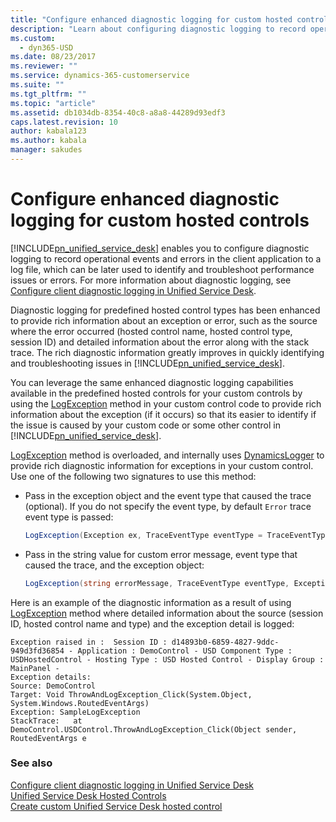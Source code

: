 ```yaml
---
title: "Configure enhanced diagnostic logging for custom hosted controls | MicrosoftDocs"
description: "Learn about configuring diagnostic logging to record operational events and errors in the client application to a log file, which can be later used to identify and troubleshoot performance issues or errors."
ms.custom:
  - dyn365-USD
ms.date: 08/23/2017
ms.reviewer: ""
ms.service: dynamics-365-customerservice
ms.suite: ""
ms.tgt_pltfrm: ""
ms.topic: "article"
ms.assetid: db1034db-8354-40c8-a8a8-44289d93edf3
caps.latest.revision: 10
author: kabala123
ms.author: kabala
manager: sakudes
---
```

# Configure enhanced diagnostic logging for custom hosted controls
[!INCLUDE[pn_unified_service_desk](../includes/pn-unified-service-desk.md)] enables you to configure diagnostic logging to record operational events and errors in the client application to a log file, which can be later used to identify and troubleshoot performance issues or errors. For more information about diagnostic logging, see [Configure client diagnostic logging in Unified Service Desk](admin/configure-client-diagnostic-logging-unified-service-desk.md).  
  
Diagnostic logging for predefined hosted control types has been enhanced to provide rich information about an exception or error, such as the source where the error occurred (hosted control name, hosted control type, session ID) and detailed information about the error along with the stack trace. The rich diagnostic information greatly improves in quickly identifying and troubleshooting issues in [!INCLUDE[pn_unified_service_desk](../includes/pn-unified-service-desk.md)].  
  
You can leverage the same enhanced diagnostic logging capabilities available in the predefined hosted controls for your custom controls by using the [LogException](https://docs.microsoft.com/dotnet/api/Microsoft.Crm.UnifiedServiceDesk.Dynamics.DynamicsBaseHostedControl.LogException) method in your custom control code to provide rich information about the exception (if it occurs) so that its easier to identify if the issue is caused by your custom code or some other control in [!INCLUDE[pn_unified_service_desk](../includes/pn-unified-service-desk.md)].  
  
[LogException](https://docs.microsoft.com/dotnet/api/Microsoft.Crm.UnifiedServiceDesk.Dynamics.DynamicsBaseHostedControl.LogException) method is overloaded, and internally uses [DynamicsLogger](https://docs.microsoft.com/dotnet/api/Microsoft.Crm.UnifiedServiceDesk.Dynamics.DynamicsLogger) to provide rich diagnostic information for exceptions in your custom control. Use one of the following two signatures to use this method:  
  
-   Pass in the exception object and the event type that caused the trace (optional). If you do not specify the event type, by default `Error` trace event type is passed:  
  
    ```csharp  
    LogException(Exception ex, TraceEventType eventType = TraceEventType.Error);  
    ```  
  
-   Pass in the string value for custom error message, event type that caused the trace, and the exception object:  
  
    ```csharp  
    LogException(string errorMessage, TraceEventType eventType, Exception ex);  
    ```  
  
 Here is an example of the diagnostic information as a result of using [LogException](https://docs.microsoft.com/dotnet/api/Microsoft.Crm.UnifiedServiceDesk.Dynamics.DynamicsBaseHostedControl.LogException) method where detailed information about the source (session ID, hosted control name and type) and the exception detail is logged:  
  
```  
Exception raised in :  Session ID : d14893b0-6859-4827-9ddc-949d3fd36854 - Application : DemoControl - USD Component Type : USDHostedControl - Hosting Type : USD Hosted Control - Display Group : MainPanel -   
Exception details:   
Source: DemoControl  
Target: Void ThrowAndLogException_Click(System.Object, System.Windows.RoutedEventArgs)  
Exception: SampleLogException  
StackTrace:   at DemoControl.USDControl.ThrowAndLogException_Click(Object sender, RoutedEventArgs e  
```  
  
### See also  
 [Configure client diagnostic logging in Unified Service Desk](admin/configure-client-diagnostic-logging-unified-service-desk.md)   
 [Unified Service Desk Hosted Controls](../unified-service-desk/unified-service-desk-hosted-controls.md)   
 [Create custom Unified Service Desk hosted control](../unified-service-desk/walkthrough-create-custom-hosted-control-for-unified-service-desk.md)
